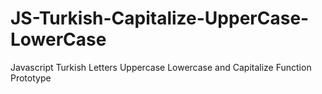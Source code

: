 # JS-Turkish-Capitalize-UpperCase-LowerCase
Javascript Turkish Letters Uppercase Lowercase and Capitalize Function Prototype
